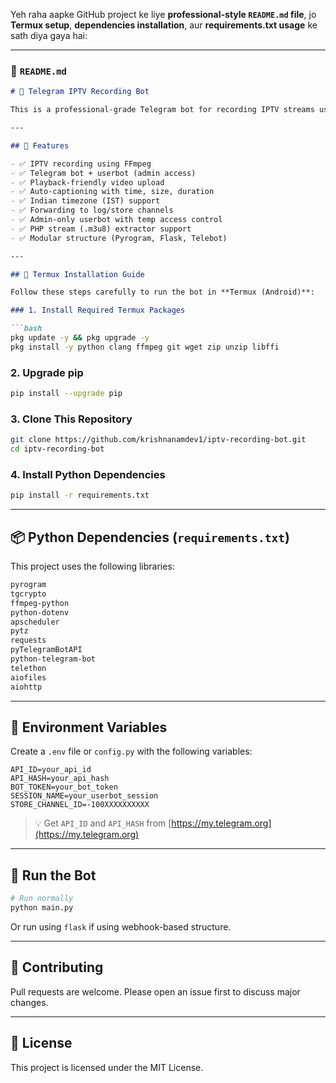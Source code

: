 Yeh raha aapke GitHub project ke liye **professional-style `README.md` file**, jo **Termux setup**, **dependencies installation**, aur **requirements.txt usage** ke sath diya gaya hai:

---

### 📄 `README.md`

````markdown
# 🎥 Telegram IPTV Recording Bot

This is a professional-grade Telegram bot for recording IPTV streams using **FFmpeg** and controlling everything via **Telegram commands**.

---

## 🚀 Features

- ✅ IPTV recording using FFmpeg
- ✅ Telegram bot + userbot (admin access)
- ✅ Playback-friendly video upload
- ✅ Auto-captioning with time, size, duration
- ✅ Indian timezone (IST) support
- ✅ Forwarding to log/store channels
- ✅ Admin-only userbot with temp access control
- ✅ PHP stream (.m3u8) extractor support
- ✅ Modular structure (Pyrogram, Flask, Telebot)

---

## 📲 Termux Installation Guide

Follow these steps carefully to run the bot in **Termux (Android)**:

### 1. Install Required Termux Packages

```bash
pkg update -y && pkg upgrade -y
pkg install -y python clang ffmpeg git wget zip unzip libffi
````

### 2. Upgrade pip

```bash
pip install --upgrade pip
```

### 3. Clone This Repository

```bash
git clone https://github.com/krishnanamdev1/iptv-recording-bot.git
cd iptv-recording-bot
```

### 4. Install Python Dependencies

```bash
pip install -r requirements.txt
```

---

## 📦 Python Dependencies (`requirements.txt`)

This project uses the following libraries:

```txt
pyrogram
tgcrypto
ffmpeg-python
python-dotenv
apscheduler
pytz
requests
pyTelegramBotAPI
python-telegram-bot
telethon
aiofiles
aiohttp
```

---

## 🔑 Environment Variables

Create a `.env` file or `config.py` with the following variables:

```env
API_ID=your_api_id
API_HASH=your_api_hash
BOT_TOKEN=your_bot_token
SESSION_NAME=your_userbot_session
STORE_CHANNEL_ID=-100XXXXXXXXXX
```

> 💡 Get `API_ID` and `API_HASH` from [https://my.telegram.org](https://my.telegram.org)

---

## 🏁 Run the Bot

```bash
# Run normally
python main.py
```

Or run using `flask` if using webhook-based structure.

---

## 🤝 Contributing

Pull requests are welcome. Please open an issue first to discuss major changes.

---

## 📜 License

This project is licensed under the MIT License.

```

